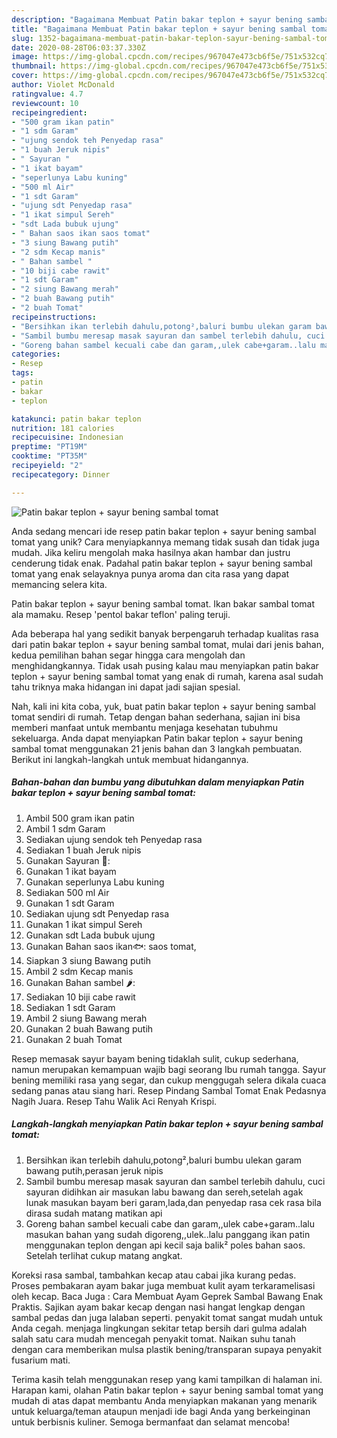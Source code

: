 ```yaml
---
description: "Bagaimana Membuat Patin bakar teplon + sayur bening sambal tomat Anti Gagal"
title: "Bagaimana Membuat Patin bakar teplon + sayur bening sambal tomat Anti Gagal"
slug: 1352-bagaimana-membuat-patin-bakar-teplon-sayur-bening-sambal-tomat-anti-gagal
date: 2020-08-28T06:03:37.330Z
image: https://img-global.cpcdn.com/recipes/967047e473cb6f5e/751x532cq70/patin-bakar-teplon-sayur-bening-sambal-tomat-foto-resep-utama.jpg
thumbnail: https://img-global.cpcdn.com/recipes/967047e473cb6f5e/751x532cq70/patin-bakar-teplon-sayur-bening-sambal-tomat-foto-resep-utama.jpg
cover: https://img-global.cpcdn.com/recipes/967047e473cb6f5e/751x532cq70/patin-bakar-teplon-sayur-bening-sambal-tomat-foto-resep-utama.jpg
author: Violet McDonald
ratingvalue: 4.7
reviewcount: 10
recipeingredient:
- "500 gram ikan patin"
- "1 sdm Garam"
- "ujung sendok teh Penyedap rasa"
- "1 buah Jeruk nipis"
- " Sayuran "
- "1 ikat bayam"
- "seperlunya Labu kuning"
- "500 ml Air"
- "1 sdt Garam"
- "ujung sdt Penyedap rasa"
- "1 ikat simpul Sereh"
- "sdt Lada bubuk ujung"
- " Bahan saos ikan saos tomat"
- "3 siung Bawang putih"
- "2 sdm Kecap manis"
- " Bahan sambel "
- "10 biji cabe rawit"
- "1 sdt Garam"
- "2 siung Bawang merah"
- "2 buah Bawang putih"
- "2 buah Tomat"
recipeinstructions:
- "Bersihkan ikan terlebih dahulu,potong²,baluri bumbu ulekan garam bawang putih,perasan jeruk nipis"
- "Sambil bumbu meresap masak sayuran dan sambel terlebih dahulu, cuci sayuran didihkan air masukan labu bawang dan sereh,setelah agak lunak masukan bayam beri garam,lada,dan penyedap rasa cek rasa bila dirasa sudah matang matikan api"
- "Goreng bahan sambel kecuali cabe dan garam,,ulek cabe+garam..lalu masukan bahan yang sudah digoreng,,ulek..lalu panggang ikan patin menggunakan teplon dengan api kecil saja balik² poles bahan saos. Setelah terlihat cukup matang angkat."
categories:
- Resep
tags:
- patin
- bakar
- teplon

katakunci: patin bakar teplon 
nutrition: 181 calories
recipecuisine: Indonesian
preptime: "PT19M"
cooktime: "PT35M"
recipeyield: "2"
recipecategory: Dinner

---
```



![Patin bakar teplon + sayur bening sambal tomat](https://img-global.cpcdn.com/recipes/967047e473cb6f5e/751x532cq70/patin-bakar-teplon-sayur-bening-sambal-tomat-foto-resep-utama.jpg)

Anda sedang mencari ide resep patin bakar teplon + sayur bening sambal tomat yang unik? Cara menyiapkannya memang tidak susah dan tidak juga mudah. Jika keliru mengolah maka hasilnya akan hambar dan justru cenderung tidak enak. Padahal patin bakar teplon + sayur bening sambal tomat yang enak selayaknya punya aroma dan cita rasa yang dapat memancing selera kita.

Patin bakar teplon + sayur bening sambal tomat. Ikan bakar sambal tomat ala mamaku. Resep &#39;pentol bakar teflon&#39; paling teruji.

Ada beberapa hal yang sedikit banyak berpengaruh terhadap kualitas rasa dari patin bakar teplon + sayur bening sambal tomat, mulai dari jenis bahan, kedua pemilihan bahan segar hingga cara mengolah dan menghidangkannya. Tidak usah pusing kalau mau menyiapkan patin bakar teplon + sayur bening sambal tomat yang enak di rumah, karena asal sudah tahu triknya maka hidangan ini dapat jadi sajian spesial.


Nah, kali ini kita coba, yuk, buat patin bakar teplon + sayur bening sambal tomat sendiri di rumah. Tetap dengan bahan sederhana, sajian ini bisa memberi manfaat untuk membantu menjaga kesehatan tubuhmu sekeluarga. Anda dapat menyiapkan Patin bakar teplon + sayur bening sambal tomat menggunakan 21 jenis bahan dan 3 langkah pembuatan. Berikut ini langkah-langkah untuk membuat hidangannya.

<!--inarticleads1-->

##### Bahan-bahan dan bumbu yang dibutuhkan dalam menyiapkan Patin bakar teplon + sayur bening sambal tomat:

1. Ambil 500 gram ikan patin
1. Ambil 1 sdm Garam
1. Sediakan ujung sendok teh Penyedap rasa
1. Sediakan 1 buah Jeruk nipis
1. Gunakan  Sayuran 🥬:
1. Gunakan 1 ikat bayam
1. Gunakan seperlunya Labu kuning
1. Sediakan 500 ml Air
1. Gunakan 1 sdt Garam
1. Sediakan ujung sdt Penyedap rasa
1. Gunakan 1 ikat simpul Sereh
1. Gunakan sdt Lada bubuk ujung
1. Gunakan  Bahan saos ikan🐟: saos tomat,
1. Siapkan 3 siung Bawang putih
1. Ambil 2 sdm Kecap manis
1. Gunakan  Bahan sambel 🌶️:
1. Sediakan 10 biji cabe rawit
1. Sediakan 1 sdt Garam
1. Ambil 2 siung Bawang merah
1. Gunakan 2 buah Bawang putih
1. Gunakan 2 buah Tomat


Resep memasak sayur bayam bening tidaklah sulit, cukup sederhana, namun merupakan kemampuan wajib bagi seorang Ibu rumah tangga. Sayur bening memiliki rasa yang segar, dan cukup menggugah selera dikala cuaca sedang panas atau siang hari. Resep Pindang Sambal Tomat Enak Pedasnya Nagih Juara. Resep Tahu Walik Aci Renyah Krispi. 

<!--inarticleads2-->

##### Langkah-langkah menyiapkan Patin bakar teplon + sayur bening sambal tomat:

1. Bersihkan ikan terlebih dahulu,potong²,baluri bumbu ulekan garam bawang putih,perasan jeruk nipis
1. Sambil bumbu meresap masak sayuran dan sambel terlebih dahulu, cuci sayuran didihkan air masukan labu bawang dan sereh,setelah agak lunak masukan bayam beri garam,lada,dan penyedap rasa cek rasa bila dirasa sudah matang matikan api
1. Goreng bahan sambel kecuali cabe dan garam,,ulek cabe+garam..lalu masukan bahan yang sudah digoreng,,ulek..lalu panggang ikan patin menggunakan teplon dengan api kecil saja balik² poles bahan saos. Setelah terlihat cukup matang angkat.


Koreksi rasa sambal, tambahkan kecap atau cabai jika kurang pedas. Proses pembakaran ayam bakar juga membuat kulit ayam terkaramelisasi oleh kecap. Baca Juga : Cara Membuat Ayam Geprek Sambal Bawang Enak Praktis. Sajikan ayam bakar kecap dengan nasi hangat lengkap dengan sambal pedas dan juga lalaban seperti. penyakit tomat sangat mudah untuk Anda cegah. menjaga lingkungan sekitar tetap bersih dari gulma adalah salah satu cara mudah mencegah penyakit tomat. Naikan suhu tanah dengan cara memberikan mulsa plastik bening/transparan supaya penyakit fusarium mati. 

Terima kasih telah menggunakan resep yang kami tampilkan di halaman ini. Harapan kami, olahan Patin bakar teplon + sayur bening sambal tomat yang mudah di atas dapat membantu Anda menyiapkan makanan yang menarik untuk keluarga/teman ataupun menjadi ide bagi Anda yang berkeinginan untuk berbisnis kuliner. Semoga bermanfaat dan selamat mencoba!
